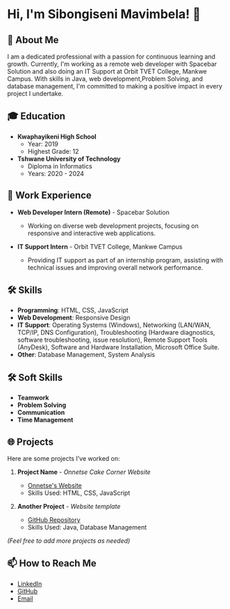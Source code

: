 

# Hi, I'm Sibongiseni Mavimbela! 👋

## 🚀 About Me
I am a dedicated professional with a passion for continuous learning and growth. Currently, I'm working as a remote web developer with Spacebar Solution and also doing an IT Support at Orbit TVET College, Mankwe Campus. With skills in Java, web development,Problem Solving, and database management, I'm committed to making a positive impact in every project I undertake.

## 🎓 Education
- **Kwaphayikeni High School**
  - Year: 2019
  - Highest Grade: 12
- **Tshwane University of Technology**
  - Diploma in Informatics
  - Years: 2020 - 2024

## 💼 Work Experience
- **Web Developer Intern (Remote)** - Spacebar Solution
  - Working on diverse web development projects, focusing on responsive and interactive web applications.

- **IT Support Intern** - Orbit TVET College, Mankwe Campus
  - Providing IT support as part of an internship program, assisting with technical issues and improving overall network performance.

## 🛠️ Skills
- **Programming**: HTML, CSS, JavaScript
- **Web Development**: Responsive Design
- **IT Support**: Operating Systems (Windows), Networking (LAN/WAN, TCP/IP, DNS Configuration),
 Troubleshooting (Hardware diagnostics, software troubleshooting, issue resolution), Remote Support Tools (AnyDesk), Software and Hardware Installation, Microsoft Office Suite.
- **Other**: Database Management, System Analysis

## 🛠️ Soft Skills
- **Teamwork**
- **Problem Solving**
- **Communication**
- **Time Management**

## 🌐 Projects
Here are some projects I’ve worked on:

1. **Project Name** - *Onnetse Cake Corner Website*
   - [Onnetse's Website](https://www.onnetsecakescorner.co.za/)
   - Skills Used: HTML, CSS, JavaScript

2. **Another Project** - *Website template*
   - [GitHub Repository](https://github.com/yourusername/anotherproject)
   - Skills Used: Java, Database Management

*(Feel free to add more projects as needed)*

## 📫 How to Reach Me
- [LinkedIn](linkedin.com/in/sbongiseni-mavimbela-2a1446292)  
- [GitHub](https://github.com/Sbongiseni-Mavimbela)  
- [Email](sbongisenismara@gmail.com)

